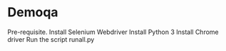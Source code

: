 # Demoqa
Pre-requisite.
Install Selenium Webdriver
Install Python 3
Install Chrome driver
Run the script runall.py
